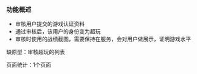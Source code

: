 ### 功能概述
* 审核用户提交的游戏认证资料
* 通过审核后，该用户的身份变为超玩
* 审核时使用的战绩截图，需要保持在服务，会对用户做展示，证明游戏水平

缺原型：审核超玩的列表

页面统计：1个页面